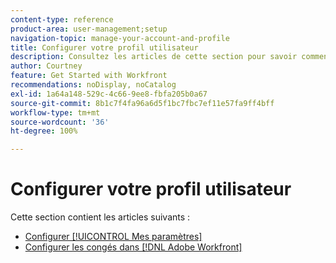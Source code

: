 ```yaml
---
content-type: reference
product-area: user-management;setup
navigation-topic: manage-your-account-and-profile
title: Configurer votre profil utilisateur
description: Consultez les articles de cette section pour savoir comment configurer votre profil d’utilisateur ou d’utilisatrice  [!DNL Workfront] .
author: Courtney
feature: Get Started with Workfront
recommendations: noDisplay, noCatalog
exl-id: 1a64a148-529c-4c66-9ee8-fbfa205b0a67
source-git-commit: 8b1c7f4fa96a6d5f1bc7fbc7ef11e57fa9ff4bff
workflow-type: tm+mt
source-wordcount: '36'
ht-degree: 100%

---
```


# Configurer votre profil utilisateur

Cette section contient les articles suivants :

* [Configurer [!UICONTROL Mes paramètres]](../../../workfront-basics/manage-your-account-and-profile/configuring-your-user-profile/configure-my-settings.md)
* [Configurer les congés dans  [!DNL Adobe Workfront]](../../../workfront-basics/manage-your-account-and-profile/configuring-your-user-profile/personal-time-overview.md)
